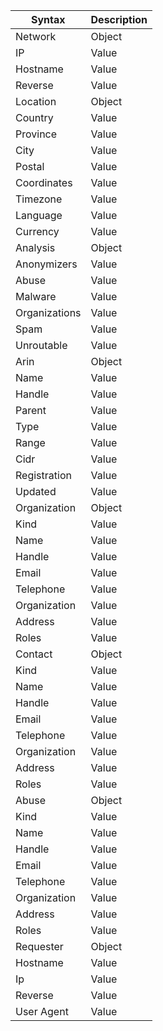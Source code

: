 | Syntax            | Description       |
|-------------------|-------------------|
| Network           | Object            |
| IP                | Value             |
| Hostname          | Value             |
| Reverse           | Value             |
| Location          | Object            |
| Country           | Value             |
| Province          | Value             |
| City              | Value             |
| Postal            | Value             |
| Coordinates       | Value             |
| Timezone          | Value             |
| Language          | Value             |
| Currency          | Value             |
| Analysis          | Object            |
| Anonymizers       | Value             |
| Abuse             | Value             |
| Malware           | Value             |
| Organizations     | Value             |
| Spam              | Value             |
| Unroutable        | Value             |
| Arin              | Object            |
| Name              | Value             |
| Handle            | Value             |
| Parent            | Value             |
| Type              | Value             |
| Range             | Value             |
| Cidr              | Value             |
| Registration      | Value             |
| Updated           | Value             |
| Organization      | Object            |
| Kind              | Value             |
| Name              | Value             |
| Handle            | Value             |
| Email             | Value             |
| Telephone         | Value             |
| Organization      | Value             |
| Address           | Value             |
| Roles             | Value             |
| Contact           | Object            |
| Kind              | Value             |
| Name              | Value             |
| Handle            | Value             |
| Email             | Value             |
| Telephone         | Value             |
| Organization      | Value             |
| Address           | Value             |
| Roles             | Value             |
| Abuse             | Object            |
| Kind              | Value             |
| Name              | Value             |
| Handle            | Value             |
| Email             | Value             |
| Telephone         | Value             |
| Organization      | Value             |
| Address           | Value             |
| Roles             | Value             |
| Requester         | Object            |
| Hostname          | Value             |
| Ip                | Value             |
| Reverse           | Value             |
| User Agent        | Value             |
